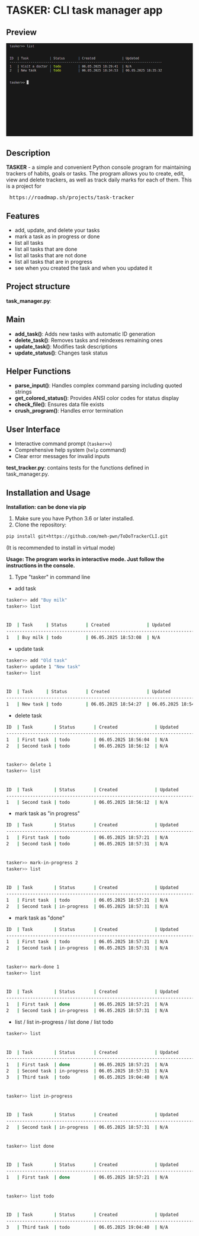 # TASKER: CLI task manager app


## Preview

![tasker_example](assets/mark_progress.gif)

## Description
**TASKER** - a simple and convenient Python console program for maintaining trackers of habits, goals or tasks. The program allows you to create, edit, view and delete trackers, as well as track daily marks for each of them.
This is a project for 
<pre> https://roadmap.sh/projects/task-tracker </pre>

## Features
- add, update, and delete your tasks
- mark a task as in progress or done
- list all tasks
- list all tasks that are done
- list all tasks that are not done
- list all tasks that are in progress
- see when you created the task and when you updated it

## Project structure
**task_manager.py**:
## Main
- **add_task()**: Adds new tasks with automatic ID generation  
- **delete_task()**: Removes tasks and reindexes remaining ones  
- **update_task()**: Modifies task descriptions  
- **update_status()**: Changes task status  

## Helper Functions
- **parse_input()**: Handles complex command parsing including quoted strings  
- **get_colored_status()**: Provides ANSI color codes for status display  
- **check_file()**: Ensures data file exists  
- **crush_program()**: Handles error termination  

## User Interface
- Interactive command prompt (`tasker>>`)  
- Comprehensive help system (`help` command)  
- Clear error messages for invalid inputs 

**test_tracker.py**: contains tests for the functions defined in task_manager.py.

## Installation and Usage

**Installation: can be done via pip**
1. Make sure you have Python 3.6 or later installed.
2. Clone the repository:

```bash
pip install git+https://github.com/meh-pwn/ToDoTrackerCLI.git
```

(It is recommended to install in virtual mode)

**Usage: The program works in interactive mode. Just follow the instructions in the console.**

1. Type "tasker" in command line

- add task

```bash
tasker>> add "Buy milk"
tasker>> list


ID  | Task     | Status       | Created              | Updated            
--------------------------------------------------------------------------
1   | Buy milk | todo         | 06.05.2025 18:53:08  | N/A  
```

- update task

```bash
tasker>> add "Old task"
tasker>> update 1 "New task"
tasker>> list


ID  | Task     | Status       | Created              | Updated            
--------------------------------------------------------------------------
1   | New task | todo         | 06.05.2025 18:54:27  | 06.05.2025 18:54:42
```

- delete task

```bash
ID  | Task        | Status       | Created              | Updated            
-----------------------------------------------------------------------------
1   | First task  | todo         | 06.05.2025 18:56:04  | N/A                
2   | Second task | todo         | 06.05.2025 18:56:12  | N/A                


tasker>> delete 1
tasker>> list


ID  | Task        | Status       | Created              | Updated            
-----------------------------------------------------------------------------
1   | Second task | todo         | 06.05.2025 18:56:12  | N/A                
```

- mark task as "in progress"

```bash
ID  | Task        | Status       | Created              | Updated            
-----------------------------------------------------------------------------
1   | First task  | todo         | 06.05.2025 18:57:21  | N/A                
2   | Second task | todo         | 06.05.2025 18:57:31  | N/A                


tasker>> mark-in-progress 2
tasker>> list


ID  | Task        | Status       | Created              | Updated            
-----------------------------------------------------------------------------
1   | First task  | todo         | 06.05.2025 18:57:21  | N/A                
2   | Second task | in-progress  | 06.05.2025 18:57:31  | N/A                
```

- mark task as "done"

```bash
ID  | Task        | Status       | Created              | Updated            
-----------------------------------------------------------------------------
1   | First task  | todo         | 06.05.2025 18:57:21  | N/A                
2   | Second task | in-progress  | 06.05.2025 18:57:31  | N/A                


tasker>> mark-done 1
tasker>> list


ID  | Task        | Status       | Created              | Updated            
-----------------------------------------------------------------------------
1   | First task  | done         | 06.05.2025 18:57:21  | N/A                
2   | Second task | in-progress  | 06.05.2025 18:57:31  | N/A  
```

- list / list in-progress / list done / list todo

```bash
tasker>> list


ID  | Task        | Status       | Created              | Updated            
-----------------------------------------------------------------------------
1   | First task  | done         | 06.05.2025 18:57:21  | N/A                
2   | Second task | in-progress  | 06.05.2025 18:57:31  | N/A                
3   | Third task  | todo         | 06.05.2025 19:04:40  | N/A                


tasker>> list in-progress


ID  | Task        | Status       | Created              | Updated            
-----------------------------------------------------------------------------
2   | Second task | in-progress  | 06.05.2025 18:57:31  | N/A                


tasker>> list done


ID  | Task        | Status       | Created              | Updated            
-----------------------------------------------------------------------------
1   | First task  | done         | 06.05.2025 18:57:21  | N/A                


tasker>> list todo


ID  | Task        | Status       | Created              | Updated            
-----------------------------------------------------------------------------
3   | Third task  | todo         | 06.05.2025 19:04:40  | N/A                 
```
